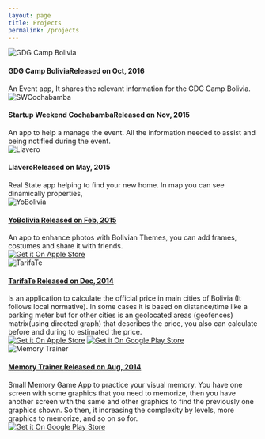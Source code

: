 ```yaml
---
layout: page
title: Projects
permalink: /projects
---
```

<div class="box-app">
	<img src="/assets/apps/gdgcampbolivia.png" alt="GDG Camp Bolivia" class="img-app"/>
	<h4 class="title-app">GDG Camp Bolivia<span class="year-app">Released on Oct, 2016</span></h4>
	<div class="desc-app">
		An Event app, It shares the relevant information for the GDG Camp Bolivia.
	</div>
</div>

<div class="box-app">
	<img src="/assets/apps/swcochabamba.jpg" alt="SWCochabamba" class="img-app"/>
	<h4 class="title-app">Startup Weekend Cochabamba<span class="year-app">Released on Nov, 2015</span></h4>
	<div class="desc-app">
		An app to help a manage the event. All the information needed to assist and being notified during the event.
	</div>
</div>

<div class="box-app">
	<img src="/assets/apps/llavero.png" alt="Llavero" class="img-app"/>
	<h4 class="title-app">Llavero<span class="year-app">Released on May, 2015</span></h4>
	<div class="desc-app">
		Real State app helping to find your new home. In map you can see dinamically properties, 
	</div>
</div>

<div class="box-app">
	<img src="/assets/apps/yobolivia.png" alt="YoBolivia" class="img-app"/>
	<a href="https://www.amazon.com/%C3%81lvaro-Orellana-YoBolivia/dp/B00TR6QUZ2"  target="_blank"><h4 class="title-app">YoBolivia <span class="year-app">Released on Feb, 2015</span> </h4></a>	
	<div class="desc-app">
		An app to enhance photos with Bolivian Themes, you can add frames, costumes and share it with friends.
	</div>
	<div class="icons-app">
		<a href="https://www.amazon.com/%C3%81lvaro-Orellana-YoBolivia/dp/B00TR6QUZ2" target="_blank"><img src="/assets/icons/amazon.png" alt="Get it On Apple Store" class="icon-app2"/></a>
	</div>	
</div>

<div class="box-app">
	<img src="/assets/apps/tarifate.png" alt="TarifaTe" class="img-app"/>
	<a href="https://play.google.com/store/apps/details?id=com.tivesoft.tarifate" target="_blank"><h4 class="title-app">TarifaTe <span class="year-app">Released on Dec, 2014</span> </h4></a>
	<div class="desc-app">
		Is an application to calculate the official price in main cities of Bolivia (It follows local normative).
		In some cases it is based on distance/time like a parking meter but for other cities is an geolocated areas (geofences)
		matrix(using directed graph) that describes the price, you also can calculate before and during to estimated the price.
	</div>
	<div class="icons-app">
		<a href="https://apps.apple.com/bo/app/tarifate/id932188642" target="_blank"><img src="/assets/icons/apple.png" alt="Get it On Apple Store" class="icon-app"/></a>
		<a href="https://play.google.com/store/apps/details?id=com.tivesoft.tarifate" target="_blank"><img src="/assets/icons/googleplay.png" alt="Get it On Google Play Store" class="icon-app"/></a>
	</div>	
</div>

<div class="box-app">
	<img src="/assets/apps/memorytrainer.png" alt="Memory Trainer" class="img-app"/>
	<a href="https://play.google.com/store/apps/details?id=com.tivesoft.memorytrainer" target="_blank"><h4 class="title-app">Memory Trainer <span class="year-app">Released on Aug, 2014</span> </h4></a>
	<div class="desc-app">
		Small Memory Game App to practice your visual memory.
		You have one screen with some graphics that you need to memorize,
		then you have another screen with the same and other graphics to find the previously one graphics shown. 
		So then, it increasing the complexity by levels, more graphics to memorize, and so on so for.
	</div>
	<div class="icons-app">
		<a href="https://play.google.com/store/apps/details?id=com.tivesoft.memorytrainer" target="_blank"><img src="/assets/icons/googleplay.png" alt="Get it On Google Play Store" class="icon-app"/></a>
	</div>
</div>








